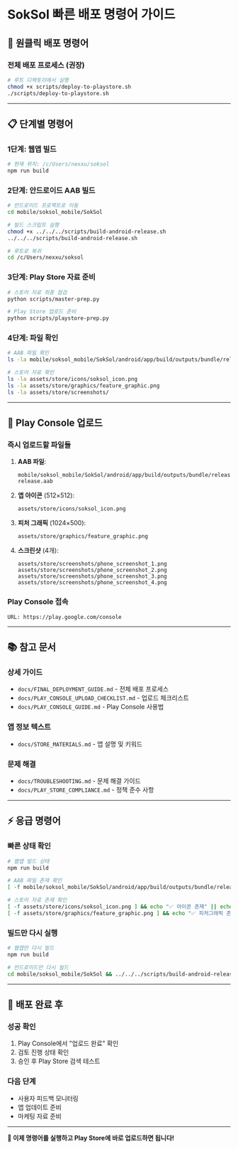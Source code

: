 # SokSol 빠른 배포 명령어 가이드

## 🚀 원클릭 배포 명령어

### 전체 배포 프로세스 (권장)

```bash
# 루트 디렉토리에서 실행
chmod +x scripts/deploy-to-playstore.sh
./scripts/deploy-to-playstore.sh
```

---

## 📋 단계별 명령어

### 1단계: 웹앱 빌드

```bash
# 현재 위치: /c/Users/nexxu/soksol
npm run build
```

### 2단계: 안드로이드 AAB 빌드

```bash
# 안드로이드 프로젝트로 이동
cd mobile/soksol_mobile/SokSol

# 빌드 스크립트 실행
chmod +x ../../../scripts/build-android-release.sh
../../../scripts/build-android-release.sh

# 루트로 복귀
cd /c/Users/nexxu/soksol
```

### 3단계: Play Store 자료 준비

```bash
# 스토어 자료 최종 점검
python scripts/master-prep.py

# Play Store 업로드 준비
python scripts/playstore-prep.py
```

### 4단계: 파일 확인

```bash
# AAB 파일 확인
ls -la mobile/soksol_mobile/SokSol/android/app/build/outputs/bundle/release/app-release.aab

# 스토어 자료 확인
ls -la assets/store/icons/soksol_icon.png
ls -la assets/store/graphics/feature_graphic.png
ls -la assets/store/screenshots/
```

---

## 🎯 Play Console 업로드

### 즉시 업로드할 파일들

1. **AAB 파일**:

   ```
   mobile/soksol_mobile/SokSol/android/app/build/outputs/bundle/release/app-release.aab
   ```

2. **앱 아이콘** (512×512):

   ```
   assets/store/icons/soksol_icon.png
   ```

3. **피처 그래픽** (1024×500):

   ```
   assets/store/graphics/feature_graphic.png
   ```

4. **스크린샷** (4개):
   ```
   assets/store/screenshots/phone_screenshot_1.png
   assets/store/screenshots/phone_screenshot_2.png
   assets/store/screenshots/phone_screenshot_3.png
   assets/store/screenshots/phone_screenshot_4.png
   ```

### Play Console 접속

```
URL: https://play.google.com/console
```

---

## 📚 참고 문서

### 상세 가이드

- `docs/FINAL_DEPLOYMENT_GUIDE.md` - 전체 배포 프로세스
- `docs/PLAY_CONSOLE_UPLOAD_CHECKLIST.md` - 업로드 체크리스트
- `docs/PLAY_CONSOLE_GUIDE.md` - Play Console 사용법

### 앱 정보 텍스트

- `docs/STORE_MATERIALS.md` - 앱 설명 및 키워드

### 문제 해결

- `docs/TROUBLESHOOTING.md` - 문제 해결 가이드
- `docs/PLAY_STORE_COMPLIANCE.md` - 정책 준수 사항

---

## ⚡ 응급 명령어

### 빠른 상태 확인

```bash
# 웹앱 빌드 상태
npm run build

# AAB 파일 존재 확인
[ -f mobile/soksol_mobile/SokSol/android/app/build/outputs/bundle/release/app-release.aab ] && echo "✅ AAB 존재" || echo "❌ AAB 없음"

# 스토어 자료 존재 확인
[ -f assets/store/icons/soksol_icon.png ] && echo "✅ 아이콘 존재" || echo "❌ 아이콘 없음"
[ -f assets/store/graphics/feature_graphic.png ] && echo "✅ 피처그래픽 존재" || echo "❌ 피처그래픽 없음"
```

### 빌드만 다시 실행

```bash
# 웹앱만 다시 빌드
npm run build

# 안드로이드만 다시 빌드
cd mobile/soksol_mobile/SokSol && ../../../scripts/build-android-release.sh && cd /c/Users/nexxu/soksol
```

---

## 🎉 배포 완료 후

### 성공 확인

1. Play Console에서 "업로드 완료" 확인
2. 검토 진행 상태 확인
3. 승인 후 Play Store 검색 테스트

### 다음 단계

- 사용자 피드백 모니터링
- 앱 업데이트 준비
- 마케팅 자료 준비

---

**🚀 이제 명령어를 실행하고 Play Store에 바로 업로드하면 됩니다!**
